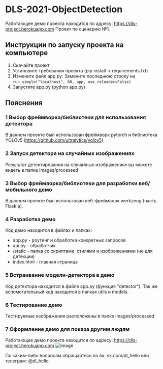 # DLS-2021-ObjectDetection
Работающее демо проекта находится по адресу: https://dls-project.herokuapp.com
Проект по сценарию №1.

## Инструкции по запуску проекта на компьютере
1. Скачайте проект
2. Установите требования проекта (pip install -r requirements.txt)
3. Измените файл app.py: Замените последнюю строку на `run_simple("localhost", 80, app, use_reloader=False)`
4. Запустите app.py (python app.py)

## Пояснения

### 1 Выбор фреймворка/библиотеки для использования детектора
В данном проекте был использован фреймворк pytorch и библиотека YOLOv5 (https://github.com/ultralytics/yolov5)

### 2 Запуск детектора на случайных изображениях
Результат детектирования на случайных изображениях вы можете видеть в папке images/processed

### 3 Выбор фреймворка/библиотеки для разработки веб/мобильного демо
В данном проекте был использован веб-фреймворк werkzeug (часть Flask'а).

### 4 Разработка демо
Код демо находится в файлах и папках:
- app.py - роутинг и обработка конкретных запросов
- api.py - обработчик
- /static - папка со скриптами, стилями и изображениями (не для детекции)
- index.html - главная страница

### 5 Встраивание модели-детектора в демо
Код детектора находится в файле app.py (функция "detector"). Так же вспомогательный код находится в папках utils и models.

### 6 Тестирование демо
Тестируемые изображения расположены в папке images/processed

### 7 Оформление демо для показа другим людям
Работающее демо проекта находится по адресу: https://dls-project.herokuapp.com
![image](https://github.com/dexforint/DLS-2021-ObjectDetection/blob/main/demo.gif?raw=true)

По каким-либо вопросам обращайтесь по вк: vk.com/dl_hello или телеграм: @dl_hello
